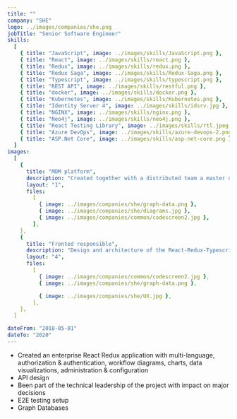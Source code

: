 ```yaml
---
title: ""
company: "SHE"
logo: ../images/companies/she.png
jobTitle: "Senior Software Engineer"
skills:
  [
    { title: "JavaScript", image: ../images/skills/JavaScript.png },
    { title: "React", image: ../images/skills/react.png },
    { title: "Redux", image: ../images/skills/redux.png },
    { title: "Redux Saga", image: ../images/skills/Redux-Saga.png },
    { title: "Typescript", image: ../images/skills/typescript.png },
    { title: "REST API", image: ../images/skills/restful.png },
    { title: "docker", image: ../images/skills/docker.png },
    { title: "Kubernetes", image: ../images/skills/Kubernetes.png },
    { title: "Identity Server 4", image: ../images/skills/idsrv.jpg },
    { title: "NGINX", image: ../images/skills/nginx.png },
    { title: "Neo4j", image: ../images/skills/neo4j.png },
    { title: "React Testing Library", image: ../images/skills/rtl.jpeg },
    { title: "Azure DevOps", image: ../images/skills/azure-devops-2.png },
    { title: "ASP.Net Core", image: ../images/skills/asp-net-core.png },
  ]
images:
  [
    {
      title: "MDM platform",
      description: "Created together with a distributed team a master data management platform",
      layout: "1",
      files:
        [
          { image: ../images/companies/she/graph-data.png },
          { image: ../images/companies/she/diagrams.jpg },
          { image: ../images/companies/common/codescreen2.jpg },
        ],
    },
    {
      title: "Fronted responsible",
      description: "Design and architecture of the React-Redux-Typescript enterprise application.",
      layout: "4",
      files:
        [
          { image: ../images/companies/common/codescreen2.jpg },
          { image: ../images/companies/she/graph-data.png },

          { image: ../images/companies/she/UX.jpg },
        ],
    },
  ]

dateFrom: "2018-05-01"
dateTo: "2020"
---
```


- Created an enterprise React Redux application with multi-language, authorization & authentication, workflow diagrams, charts, data visualizations, administration & configuration
- API design
- Been part of the technical leadership of the project with impact on major decisions
- E2E testing setup
- Graph Databases
